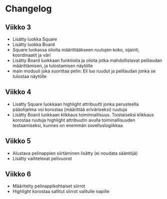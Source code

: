 # Changelog

## Viikko 3
- Lisätty luokka Square
- Lisätty luokka Board
- Square luokassa olioita määrittääkseen ruutujen koko, sijainti, koordinaatit ja väri
- Lisätty Board luokkaan funktioita ja oliota jotka mahdollistavat pelilaudan määrittämisen, ja tulostamisen näytölle
- main moduuli joka suorittaa pelin: Eli luo ruudut ja pelilaudan jonka se tulostaa näytölle

## Viikko 4

- Lisätty Square luokkaan highlight attribuutti jonka perusteella pääohjelma voi korostaa (määrittää eriväriseksi) ruutuja
- Lisätty Board luokkaan klikkaus toiminnallisuus. Toistaiseksi klikkaus korostaa ruutuja highlight attribuutin avulla toiminallisuuden testaamiseksi, kunnes on enemmän sovelluslogiikkaa.

## Viikko 5

- Alustava pelinappien siirtäminen lisätty (ei noudata sääntöjä)
- Lisätty vaihtelevat pelivuorot

## Viikko 6

- Määritelty pelinappikohtaiset siirrot
- Highlight korostaa sallitut siirrot valitulle napille


